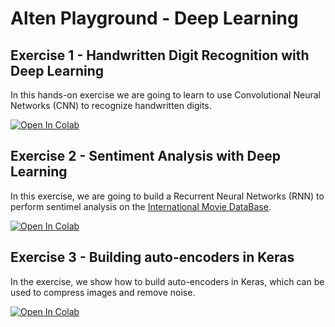 # Alten Playground - Deep Learning

## Exercise 1 - Handwritten Digit Recognition with Deep Learning
In this hands-on exercise we are going to learn to use Convolutional Neural Networks (CNN) to recognize handwritten digits.

[![Open In Colab](https://colab.research.google.com/assets/colab-badge.svg)](https://colab.research.google.com/github/davidsblom/deep-learning-playground/blob/master/Digit_Recognition.ipynb)

## Exercise 2 - Sentiment Analysis with Deep Learning
In this exercise, we are going to build a Recurrent Neural Networks (RNN) to perform sentimel analysis on the [International Movie DataBase](http://www.imdb.com/).

[![Open In Colab](https://colab.research.google.com/assets/colab-badge.svg)](https://colab.research.google.com/github/davidsblom/deep-learning-playground/blob/master/Sentiment_Analysis.ipynb)

## Exercise 3 - Building auto-encoders in Keras
In the exercise, we show how to build auto-encoders in Keras, which can be used to compress images and remove noise.

[![Open In Colab](https://colab.research.google.com/assets/colab-badge.svg)](https://colab.research.google.com/github/davidsblom/deep-learning-playground/blob/master/Building_Autoencoders_in_Keras.ipynb)
